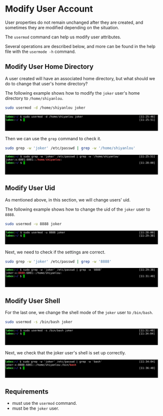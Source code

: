 # Modify User Account

User properties do not remain unchanged after they are created, and sometimes they are modified depending on the situation.

The `usermod` command can help us modify user attributes.

Several operations are described below, and more can be found in the help file with the `usermode -h` command.

## Modify User Home Directory

A user created will have an associated home directory, but what should we do to change that user's home directory?

The following example shows how to modify the `joker` user's home directory to `/home/shiyanlou`.

```bash
sudo usermod -d /home/shiyanlou joker
```

![lab-account-management-3-1](assets/lab-account-management-3-1.png)

Then we can use the `grep` command to check it.

```bash
sudo grep -w 'joker' /etc/passwd | grep -w '/home/shiyanlou'
```

![lab-account-management-3-2](assets/lab-account-management-3-2.png)

## Modify User Uid

As mentioned above, in this section, we will change users' uid.

The following example shows how to change the uid of the `joker` user to `8888`.

```bash
sudo usermod -u 8888 joker
```

![lab-account-management-3-3](assets/lab-account-management-3-3.png)

Next, we need to check if the settings are correct.

```bash
sudo grep -w 'joker' /etc/passwd | grep -w '8888'
```

![lab-account-management-3-4](assets/lab-account-management-3-4.png)

## Modify User Shell

For the last one, we change the shell mode of the `joker` user to `/bin/bash`.

```bash
sudo usermod -s /bin/bash joker
```

![lab-account-management-3-5](assets/lab-account-management-3-5.png)

Next, we check that the joker user's shell is set up correctly.

![lab-account-management-3-6](assets/lab-account-management-3-6.png)

## Requirements

- must use the `usermod` command.
- must be the `joker` user.
